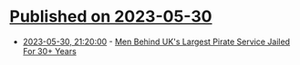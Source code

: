 # [Published on 2023-05-30](index.md)

* [2023-05-30, 21:20:00](https://yro.slashdot.org/story/23/05/30/1944235/men-behind-uks-largest-pirate-service-jailed-for-30-years?utm_source=rss1.0mainlinkanon&utm_medium=feed) - [Men Behind UK's Largest Pirate Service Jailed For 30+ Years](https://yro.slashdot.org/story/23/05/30/1944235/men-behind-uks-largest-pirate-service-jailed-for-30-years?utm_source=rss1.0mainlinkanon&utm_medium=feed)
